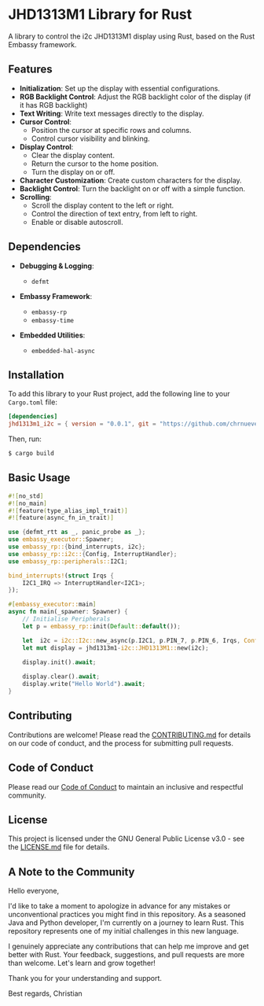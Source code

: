 
# JHD1313M1 Library for Rust

A library to control the i2c JHD1313M1 display using Rust, based on the Rust Embassy framework.

## Features

- **Initialization**: Set up the display with essential configurations.
- **RGB Backlight Control**: Adjust the RGB backlight color of the display (if it has RGB backlight)
- **Text Writing**: Write text messages directly to the display.
- **Cursor Control**:
  - Position the cursor at specific rows and columns.
  - Control cursor visibility and blinking.
- **Display Control**:
  - Clear the display content.
  - Return the cursor to the home position.
  - Turn the display on or off.
- **Character Customization**: Create custom characters for the display.
- **Backlight Control**: Turn the backlight on or off with a simple function.
- **Scrolling**:
  - Scroll the display content to the left or right.
  - Control the direction of text entry, from left to right.
  - Enable or disable autoscroll.

## Dependencies

- **Debugging & Logging**:
  - `defmt`

- **Embassy Framework**:
  - `embassy-rp`
  - `embassy-time`

- **Embedded Utilities**:
  - `embedded-hal-async`

## Installation

To add this library to your Rust project, add the following line to your `Cargo.toml` file:

```toml
[dependencies]
jhd1313m1_i2c = { version = "0.0.1", git = "https://github.com/chrnueve/jhd1313m1-i2c"}
```

Then, run:

```bash
$ cargo build
```

## Basic Usage

```rust
#![no_std]
#![no_main]
#![feature(type_alias_impl_trait)]
#![feature(async_fn_in_trait)]

use {defmt_rtt as _, panic_probe as _};
use embassy_executor::Spawner;
use embassy_rp::{bind_interrupts, i2c};
use embassy_rp::i2c::{Config, InterruptHandler};
use embassy_rp::peripherals::I2C1;

bind_interrupts!(struct Irqs {
    I2C1_IRQ => InterruptHandler<I2C1>;
});

#[embassy_executor::main]
async fn main(_spawner: Spawner) {
    // Initialise Peripherals
    let p = embassy_rp::init(Default::default());

    let  i2c = i2c::I2c::new_async(p.I2C1, p.PIN_7, p.PIN_6, Irqs, Config::default());
    let mut display = jhd1313m1-i2c::JHD1313M1::new(i2c);

    display.init().await;
  
    display.clear().await;
    display.write("Hello World").await;
}
```

## Contributing

Contributions are welcome! Please read the [CONTRIBUTING.md](CONTRIBUTING.md) for details on our code of conduct, and the process for submitting pull requests.

## Code of Conduct

Please read our [Code of Conduct](CODE_OF_CONDUCT.md) to maintain an inclusive and respectful community.

## License

This project is licensed under the GNU General Public License v3.0 - see the [LICENSE.md](LICENSE.md) file for details.

## A Note to the Community

Hello everyone,

I'd like to take a moment to apologize in advance for any mistakes or unconventional practices you might find in this repository. As a seasoned Java and Python developer, I'm currently on a journey to learn Rust. This repository represents one of my initial challenges in this new language.

I genuinely appreciate any contributions that can help me improve and get better with Rust. Your feedback, suggestions, and pull requests are more than welcome. Let's learn and grow together!

Thank you for your understanding and support.

Best regards,
Christian
